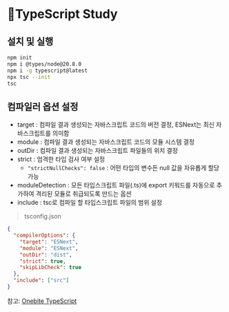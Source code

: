 # 👻TypeScript Study

## 설치 및 실행

```bash
npm init
npm i @types/node@20.8.0
npm i -g typescript@latest
npx tsc --init
tsc
```

## 컴파일러 옵션 설정

- target : 컴파일 결과 생성되는 자바스크립트 코드의 버전 결정, ESNext는 최신 자바스크립트를 의미함
- module : 컴파일 결과 생성되는 자바스크립트 코드의 모듈 시스템 결정
- outDir : 컴파일 결과 생성되는 자바스크립트 파일들의 위치 결정
- strict : 엄격한 타입 검사 여부 설정
  - `"strictNullChecks": false` : 어떤 타입의 변수든 null 값을 자유롭게 할당 가능
- moduleDetection : 모든 타입스크립트 파일(.ts)에 export 키워드를 자동으로 추가하여 격리된 모듈로 취급되도록 만드는 옵션
- include : tsc로 컴파일 할 타입스크립트 파일의 범위 설정

> tsconfig.json

```json
{
  "compilerOptions": {
    "target": "ESNext",
    "module": "ESNext",
    "outDir": "dist",
    "strict": true,
    "skipLibCheck": true
  },
  "include": ["src"]
}
```

참고: [Onebite TypeScript](https://ts.winterlood.com/)
